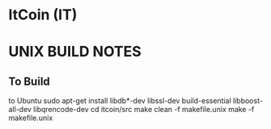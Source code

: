 ItCoin (IT)
===========

UNIX BUILD NOTES
================

To Build
----------

to Ubuntu
sudo apt-get install libdb*-dev libssl-dev build-essential libboost-all-dev libqrencode-dev
cd itcoin/src
make clean -f makefile.unix
make -f makefile.unix
